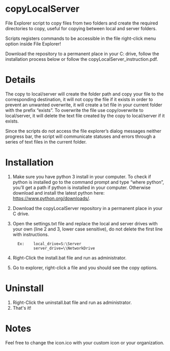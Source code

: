 # copyLocalServer
File Explorer script to copy files from two folders and create the required directories to copy, useful for copying between local and server folders.

Scripts registers commands to be accessible in the file right-click menu option inside File Explorer!

Download the repository to a permanent place in your C: drive, follow the installation process below or follow the copyLocalServer_instruction.pdf.

# Details

The copy to local/server will create the folder path and copy your file to the corresponding destination, it will not copy the file if it exists in order to prevent an unwanted overwrite, it will create a txt file in your current folder with the prefix “exists”. To overwrite the file use copy/overwrite to local/server, it will delete the text file created by the copy to local/server if it exists.

Since the scripts do not access the file explorer’s dialog messages neither progress bar, the script will communicate statuses and errors through a series of text files in the current folder. 

# Installation

1.  Make sure you have python 3 install in your computer. To check if python is installed go to the command prompt and type “where python”, you’ll get a path if python is installed in your computer. Otherwise download and install the latest python here: https://www.python.org/downloads/.
2.	Download the copyLocalServer repository in a permanent place in your C drive.
3.	Open the settings.txt file and replace the local and server drives with your own (line 2 and 3, lower case sensitive), do not delete the first line with instructions.

          Ex:    local_drive=S:\Server
                 server_drive=\\NetworkDrive
                    
4.	Right-Click the install.bat file and run as administrator.
5.	Go to explorer, right-click a file and you should see the copy options.

# Uninstall

1.  Right-Click the uninstall.bat file and run as administrator.
2.  That's it!

# Notes

Feel free to change the icon.ico with your custom icon or your organization.
